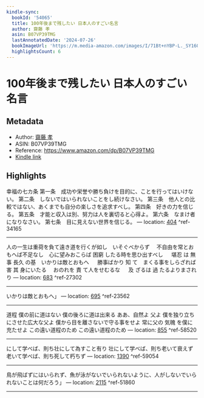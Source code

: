 ```yaml
---
kindle-sync:
  bookId: '54065'
  title: 100年後まで残したい 日本人のすごい名言
  author: 齋藤 孝
  asin: B07VP39TMG
  lastAnnotatedDate: '2024-07-26'
  bookImageUrl: 'https://m.media-amazon.com/images/I/71Bt+nYBP-L._SY160.jpg'
  highlightsCount: 6
---
```

# 100年後まで残したい 日本人のすごい名言
## Metadata
* Author: [齋藤 孝](https://www.amazon.comundefined)
* ASIN: B07VP39TMG
* Reference: https://www.amazon.com/dp/B07VP39TMG
* [Kindle link](kindle://book?action=open&asin=B07VP39TMG)

## Highlights
幸福の七カ条 第一条　成功や栄誉や勝ち負けを目的に、ことを行ってはいけない。 第二条　しないではいられないことをし続けなさい。 第三条　他人との比較ではない、あくまでも自分の楽しさを追求すべし。 第四条　好きの力を信じる。 第五条　才能と収入は別、努力は人を裏切ると心得よ。 第六条　なまけ者になりなさい。 第七条　目に見えない世界を信じる。 — location: [404](kindle://book?action=open&asin=B07VP39TMG&location=404) ^ref-34165

---
人の一生は重荷を負て遠き道を行くが如し　いそぐべからず 　不自由を常とおもへば不足なし　心に望みおこらば 困窮 したる時を思ひ出すべし 　 堪忍 は 無事 長久 の基　いかりは敵とおもへ 　 勝事ばかり 知 て　まくる事をしらざれば害 其 身にいたる 　おのれを 責 て人をせむるな 　 及 ざるは 過 たるよりまされり — location: [683](kindle://book?action=open&asin=B07VP39TMG&location=683) ^ref-27302

---
いかりは敵とおもへ」 — location: [695](kindle://book?action=open&asin=B07VP39TMG&location=695) ^ref-23562

---
道程 僕の前に道はない 僕の後ろに道は出来る ああ、自然よ 父よ 僕を独り立ちにさせた広大な父よ 僕から目を離さないで守る事をせよ 常に父の 気魄 を僕に 充たせよ この遠い道程のため この遠い道程のため — location: [855](kindle://book?action=open&asin=B07VP39TMG&location=855) ^ref-58520

---
にして学べば、則ち壮にして為すこと有り 壮にして学べば、則ち老いて衰えず 老いて学べば、則ち死して朽ちず — location: [1390](kindle://book?action=open&asin=B07VP39TMG&location=1390) ^ref-59054

---
鳥が飛ばずにはいられず、魚が泳がないでいられないように、人がしないでいられないことは何だろう」 — location: [2115](kindle://book?action=open&asin=B07VP39TMG&location=2115) ^ref-51860

---
